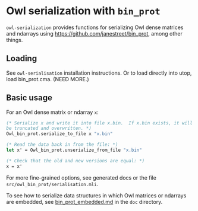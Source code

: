 Owl serialization with `bin_prot`
====

`owl-serialization` provides functions for serializing Owl dense
matrices and ndarrays using https://github.com/janestreet/bin_prot,
among other things.

## Loading

See `owl-serialisation` installation instructions.  Or to load directly
into utop, load bin_prot.cma.  (NEED MORE.)

## Basic usage

For an Owl dense matrix or ndarray `x`:

```OCaml
(* Serialize x and write it into file x.bin.  If x.bin exists, it will
be truncated and overwritten. *)
Owl_bin_prot.serialize_to_file x "x.bin"

(* Read the data back in from the file: *)
let x' = Owl_bin_prot.unserialize_from_file "x.bin"

(* Check that the old and new versions are equal: *)
x = x'
```

For more fine-grained options, see generated docs or the file
`src/owl_bin_prot/serialisation.mli`.

To see how to serialize data structures in which Owl matrices or
ndarrays are embedded, see
[bin_prot_embedded.md](./bin_prot_embedded.md) in the `doc`
directory.
